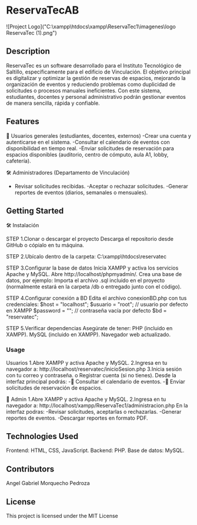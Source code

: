 # ReservaTecAB
!\[Project Logo]("C:\\xampp\\htdocs\\xampp\\ReservaTec1\\imagenes\\logo ReservaTec (1).png")

## Description

ReservaTec es un software desarrollado para el Instituto Tecnológico de Saltillo, específicamente para el edificio de Vinculación.
El objetivo principal es digitalizar y optimizar la gestión de reservas de espacios, mejorando la organización de eventos y reduciendo
problemas como duplicidad de solicitudes o procesos manuales ineficientes.
Con este sistema, estudiantes, docentes y personal administrativo podrán gestionar eventos de manera sencilla, rápida y confiable.

## Features

👤 Usuarios generales (estudiantes, docentes, externos)
-Crear una cuenta y autenticarse en el sistema.
-Consultar el calendario de eventos con disponibilidad en tiempo real.
-Enviar solicitudes de reservación para espacios disponibles (auditorio, centro de cómputo, aula A1, lobby, cafetería).

🛠️ Administradores (Departamento de Vinculación)

* Revisar solicitudes recibidas.
  -Aceptar o rechazar solicitudes.
  -Generar reportes de eventos (diarios, semanales o mensuales).

## Getting Started

🛠️ Instalación

STEP 1.Clonar o descargar el proyecto
Descarga el repositorio desde GitHub o cópialo en tu máquina.

STEP 2.Ubícalo dentro de la carpeta:
C:\\xampp\\htdocs\\reservatec

STEP 3.Configurar la base de datos
Inicia XAMPP y activa los servicios Apache y MySQL.
Abre http://localhost/phpmyadmin/.
Crea una base de datos, por ejemplo:
Importa el archivo .sql incluido en el proyecto (normalmente estará en la carpeta /db o entregado junto con el código).

STEP 4.Configurar conexión a BD
Edita el archivo conexionBD.php con tus credenciales:
$host = "localhost";
$usuario = "root";      // usuario por defecto en XAMPP
$password = "";         // contraseña vacía por defecto
$bd = "reservatec";

STEP 5.Verificar dependencias
Asegúrate de tener:
PHP (incluido en XAMPP).
MySQL (incluido en XAMPP).
Navegador web actualizado.

### Usage

Usuarios
1.Abre XAMPP y activa Apache y MySQL.
2.Ingresa en tu navegador a:
http://localhost/reservatec/inicioSesion.php
3.Inicia sesión con tu correo y contraseña.
o Registrar cuenta (si no tienes).
Desde la interfaz principal podrás:
-📅 Consultar el calendario de eventos.
-📝 Enviar solicitudes de reservación de espacios.



🔑 Admin
1.Abre XAMPP y activa Apache y MySQL.
2.Ingresa en tu navegador a:
http://localhost/xampp/ReservaTec1/administracion.php
En la interfaz podras:
-Revisar solicitudes, aceptarlas o rechazarlas.
-Generar reportes de eventos.
-Descargar reportes en formato PDF.

## Technologies Used

Frontend: HTML, CSS, JavaScript.
Backend: PHP.
Base de datos: MySQL.

## Contributors

Angel Gabriel Morquecho Pedroza

## License

This project is licensed under the MIT License

